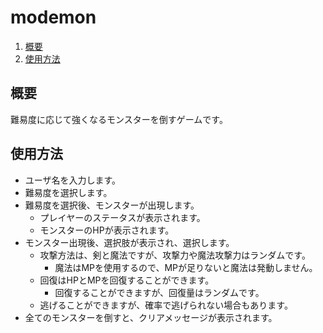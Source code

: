 # modemon

1. [概要](#概要)
2. [使用方法](#使用方法)

## 概要
難易度に応じて強くなるモンスターを倒すゲームです。

## 使用方法

- ユーザ名を入力します。
- 難易度を選択します。
- 難易度を選択後、モンスターが出現します。
  - プレイヤーのステータスが表示されます。
  - モンスターのHPが表示されます。
- モンスター出現後、選択肢が表示され、選択します。
  - 攻撃方法は、剣と魔法ですが、攻撃力や魔法攻撃力はランダムです。
    - 魔法はMPを使用するので、MPが足りないと魔法は発動しません。
  - 回復はHPとMPを回復することができます。
    - 回復することができますが、回復量はランダムです。
  - 逃げることができますが、確率で逃げられない場合もあります。
- 全てのモンスターを倒すと、クリアメッセージが表示されます。
